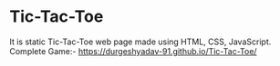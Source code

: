 # Tic-Tac-Toe
It is static Tic-Tac-Toe web page made using HTML, CSS, JavaScript.
Complete Game:- https://durgeshyadav-91.github.io/Tic-Tac-Toe/
